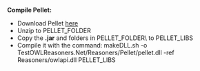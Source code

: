 **Compile Pellet:**

* Download Pellet [here ](-url_http___clarkparsia.com_pellet_download)
* Unzip to PELLET_FOLDER
* Copy the **.jar** and folders in PELLET_FOLDER\ to PELLET_LIBS
* Compile it with the command:   makeDLL.sh -o TestOWLReasoners.Net/Reasoners/Pellet/pellet.dll -ref Reasoners/owlapi.dll PELLET_LIBS